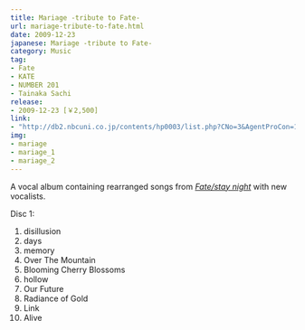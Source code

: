 ```yaml
---
title: Mariage -tribute to Fate-
url: mariage-tribute-to-fate.html
date: 2009-12-23
japanese: Mariage -tribute to Fate-
category: Music
tag:
- Fate
- KATE
- NUMBER 201
- Tainaka Sachi
release:
- 2009-12-23 [￥2,500]
link:
- "http://db2.nbcuni.co.jp/contents/hp0003/list.php?CNo=3&AgentProCon=13452"
img:
- mariage
- mariage_1
- mariage_2
---
```


A vocal album containing rearranged songs from [*Fate/stay night*](fate-stay-night.html) with new vocalists.

Disc 1:
<ol>
  <li>disillusion</li>
  <li>days</li>
  <li>memory</li>
  <li>Over The Mountain</li>
  <li title="桜咲いて">Blooming Cherry Blossoms</li>
  <li>hollow</li>
  <li title="僕たちの未来">Our Future</li>
  <li title="黄金の輝き">Radiance of Gold</li>
  <li>Link</li>
  <li>Alive</li>
</ol>